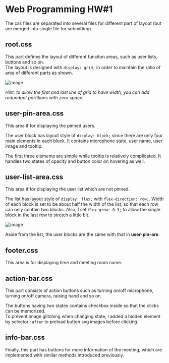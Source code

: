 # Web Programming HW#1

The css files are separated into several files for different part of layout (but are merged into single file for submitting).

## root.css

This part defines the layout of different funciton areas, such as user lists, buttons and so on. <br>
The layout is designed with `display: grid;` in order to maintain the ratio of area of different parts as shown.

![image](https://user-images.githubusercontent.com/58879171/189489599-53c76099-11d3-40c4-bff4-b3179bdb3b68.png)

*Hint: to allow the first and last line of grid to have width, you can add redundant partitions with zero space.*

## user-pin-area.css

This area if for displaying the pinned users. <br>

The user block has layout style of `display: block;` since there are only four main elements in each block.
It contains microphone state, user name, user image and tooltip. <br>

The first three elements are simple while tooltip is relatively complicated.
It handles two states of opacity and button color on hovering as well. <br>

## user-list-area.css

This area if for displaying the user list which are not pinned. <br>

The list has layout style of `display: flex;` with `flex-direction: row;`.
Width of each block is set to be about half the width of the list, so that each row can only contain two blocks.
Also, I set `flex-grow: 0.3;` to allow the single block in the last row to stretch a little bit.

![image](https://user-images.githubusercontent.com/58879171/189490942-c09c7509-2617-4ce6-8e0b-c658b29bec29.png)

Aside from the list, the user blocks are the same with that in **user-pin-are**.

## footer.css

This area is for displaying time and meeting room name.

## action-bar.css

This part consists of action buttons such as turning on/off microphone, turning on/off camera, raising hand and so on. <br>

The buttons having two states contains checkbox inside so that the clicks can be memorized. <br>
To prevent image glitching when changing state, I added a hidden element by selector `:after` to preload button svg images before clicking.

## info-bar.css

Finally, this part has buttons for more information of the meeting, which are implemented with similar methods introduced previously.





